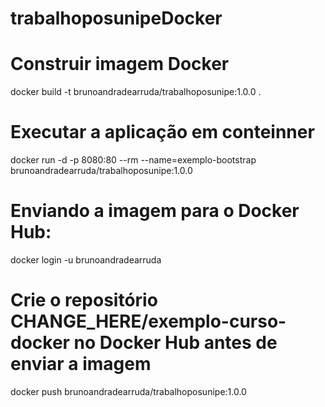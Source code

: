 # trabalhoposunipeDocker
 


# Construir imagem Docker

docker build -t brunoandradearruda/trabalhoposunipe:1.0.0 .


# Executar a aplicação em conteinner

docker run -d -p 8080:80 --rm --name=exemplo-bootstrap brunoandradearruda/trabalhoposunipe:1.0.0

# Enviando a imagem para o Docker Hub:
 
docker login -u brunoandradearruda
 


# Crie o repositório CHANGE_HERE/exemplo-curso-docker no Docker Hub antes de enviar a imagem
 
docker push brunoandradearruda/trabalhoposunipe:1.0.0
```




